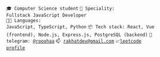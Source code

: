 <code>🎓 Computer Science student</code>
<code>👷 Speciality: Fullstack JavaScript Developer</code><br>
<code>🧑‍💻 Languages: JavaScript, TypeScript, Python</code>
<code>📦 Tech stack: React, Vue (frontend), Node.js, Express.js, PostgreSQL (backend)</code>
<code>💬 telegram: [@rooohaa](https://telegram.me/rooohaa)</code>
<code>📫 [rakhatdev@gmail.com](mailto:rakhatdev@gmail.com)</code>
<code>📈[leetcode profile](https://leetcode.com/rakhatdevv/)</code>
